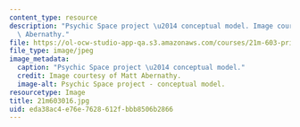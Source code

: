```yaml
---
content_type: resource
description: "Psychic Space project \u2014 conceptual model. Image courtesy of Matt\
  \ Abernathy."
file: https://ol-ocw-studio-app-qa.s3.amazonaws.com/courses/21m-603-principles-of-design-fall-2005/eda38ac4e76e7628612fbbb8506b2866_21m603016.jpg
file_type: image/jpeg
image_metadata:
  caption: "Psychic Space project \u2014 conceptual model."
  credit: Image courtesy of Matt Abernathy.
  image-alt: Psychic Space project - conceptual model.
resourcetype: Image
title: 21m603016.jpg
uid: eda38ac4-e76e-7628-612f-bbb8506b2866
---
```

